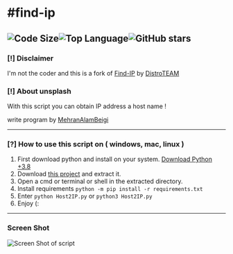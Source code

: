 #find-ip
=================================
![Code Size](https://img.shields.io/github/languages/code-size/distroteam/find-ip)![Top Language](https://img.shields.io/github/languages/top/distroteam/find-ip)![GitHub stars](https://img.shields.io/github/stars/distroteam/find-ip)
--------------------------------------------------------------------
### [!] Disclaimer
I'm not the coder and this is a fork of [Find-IP]("https://github.com/DistroTEAM/Find-IP") by [DistroTEAM]("https://github.com/DistroTEAM)

### [!] About unsplash
With this script you can obtain IP address a host name !

write program by [MehranAlamBeigi](github.com/mehranalam)

--------------------------------------------------------------------
### [?] How to use this script on ( windows, mac, linux )
1. First download python and install on your system. [Download Python +3.8](https://www.python.org/downloads/)
2. Download [this project](https://codeload.github.com/IHosseini083/Host2IP/zip/main) and extract it.
3. Open a cmd or terminal or shell in the extracted directory.
4. Install requirements `python -m pip install -r requirements.txt`
5. Enter `python Host2IP.py` or `python3 Host2IP.py`
6. Enjoy (:
--------------------------------------------------------------------
### Screen Shot
![Screen Shot of script](https://github.com/IHosseini083/Host2IP/blob/master/ss/img.png "Screen Shot of script")

 
